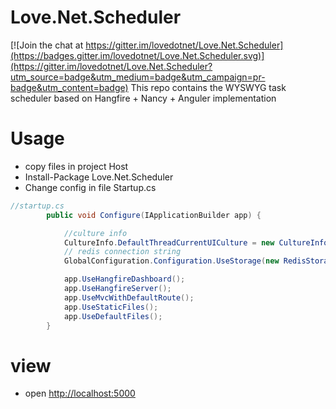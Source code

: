 # Love.Net.Scheduler

[![Join the chat at https://gitter.im/lovedotnet/Love.Net.Scheduler](https://badges.gitter.im/lovedotnet/Love.Net.Scheduler.svg)](https://gitter.im/lovedotnet/Love.Net.Scheduler?utm_source=badge&utm_medium=badge&utm_campaign=pr-badge&utm_content=badge)
This repo contains the WYSWYG task scheduler based on Hangfire + Nancy + Anguler implementation

# Usage

- copy  files in project Host
- Install-Package Love.Net.Scheduler
- Change config in file Startup.cs
```csharp
//startup.cs
        public void Configure(IApplicationBuilder app) {

            //culture info
            CultureInfo.DefaultThreadCurrentUICulture = new CultureInfo("en-US");
            // redis connection string
            GlobalConfiguration.Configuration.UseStorage(new RedisStorage("127.0.0.1:6379"));

            app.UseHangfireDashboard();
            app.UseHangfireServer();
            app.UseMvcWithDefaultRoute();
            app.UseStaticFiles();
            app.UseDefaultFiles();
        }

```

# view
- open [http://localhost:5000]()
